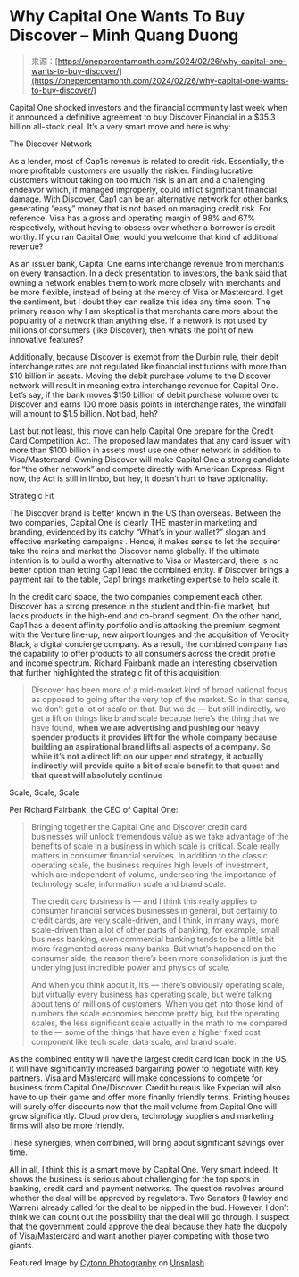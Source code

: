 <!--yml
category: 未分类
date: 2024-05-29 13:26:06
-->

# Why Capital One Wants To Buy Discover – Minh Quang Duong

> 来源：[https://onepercentamonth.com/2024/02/26/why-capital-one-wants-to-buy-discover/](https://onepercentamonth.com/2024/02/26/why-capital-one-wants-to-buy-discover/)

Capital One shocked investors and the financial community last week when it announced a definitive agreement to buy Discover Financial in a $35.3 billion all-stock deal. It’s a very smart move and here is why:

The Discover Network

As a lender, most of Cap1’s revenue is related to credit risk. Essentially, the more profitable customers are usually the riskier. Finding lucrative customers without taking on too much risk is an art and a challenging endeavor which, if managed improperly, could inflict significant financial damage. With Discover, Cap1 can be an alternative network for other banks, generating “easy” money that is not based on managing credit risk. For reference, Visa has a gross and operating margin of 98% and 67% respectively, without having to obsess over whether a borrower is credit worthy. If you ran Capital One, would you welcome that kind of additional revenue?

As an issuer bank, Capital One earns interchange revenue from merchants on every transaction. In a deck presentation to investors, the bank said that owning a network enables them to work more closely with merchants and be more flexible, instead of being at the mercy of Visa or Mastercard. I get the sentiment, but I doubt they can realize this idea any time soon. The primary reason why I am skeptical is that merchants care more about the popularity of a network than anything else. If a network is not used by millions of consumers (like Discover), then what’s the point of new innovative features?

Additionally, because Discover is exempt from the Durbin rule, their debit interchange rates are not regulated like financial institutions with more than $10 billion in assets. Moving the debit purchase volume to the Discover network will result in meaning extra interchange revenue for Capital One. Let’s say, if the bank moves $150 billion of debit purchase volume over to Discover and earns 100 more basis points in interchange rates, the windfall will amount to $1.5 billion. Not bad, heh?

Last but not least, this move can help Capital One prepare for the Credit Card Competition Act. The proposed law mandates that any card issuer with more than $100 billion in assets must use one other network in addition to Visa/Mastercard. Owning Discover will make Capital One a strong candidate for “the other network” and compete directly with American Express. Right now, the Act is still in limbo, but hey, it doesn’t hurt to have optionality.

Strategic Fit

The Discover brand is better known in the US than overseas. Between the two companies, Capital One is clearly THE master in marketing and branding, evidenced by its catchy “What’s in your wallet?” slogan and effective marketing campaigns . Hence, it makes sense to let the acquirer take the reins and market the Discover name globally. If the ultimate intention is to build a worthy alternative to Visa or Mastercard, there is no better option than letting Cap1 lead the combined entity. If Discover brings a payment rail to the table, Cap1 brings marketing expertise to help scale it.

In the credit card space, the two companies complement each other. Discover has a strong presence in the student and thin-file market, but lacks products in the high-end and co-brand segment. On the other hand, Cap1 has a decent affinity portfolio and is attacking the premium segment with the Venture line-up, new airport lounges and the acquisition of Velocity Black, a digital concierge company. As a result, the combined company has the capability to offer products to all consumers across the credit profile and income spectrum. Richard Fairbank made an interesting observation that further highlighted the strategic fit of this acquisition:

> Discover has been more of a mid-market kind of broad national focus as opposed to going after the very top of the market. So in that sense, we don’t get a lot of scale on that. But we do — but still indirectly, we get a lift on things like brand scale because here’s the thing that we have found, **when we are advertising and pushing our heavy spender products it provides lift for the whole company because building an aspirational brand lifts all aspects of a company. So while it’s not a direct lift on our upper end strategy, it actually indirectly will provide quite a bit of scale benefit to that quest and that quest will absolutely continue**

Scale, Scale, Scale

Per Richard Fairbank, the CEO of Capital One:

> Bringing together the Capital One and Discover credit card businesses will unlock tremendous value as we take advantage of the benefits of scale in a business in which scale is critical. Scale really matters in consumer financial services. In addition to the classic operating scale, the business requires high levels of investment, which are independent of volume, underscoring the importance of technology scale, information scale and brand scale.
> 
> The credit card business is — and I think this really applies to consumer financial services businesses in general, but certainly to credit cards, are very scale-driven, and I think, in many ways, more scale-driven than a lot of other parts of banking, for example, small business banking, even commercial banking tends to be a little bit more fragmented across many banks. But what’s happened on the consumer side, the reason there’s been more consolidation is just the underlying just incredible power and physics of scale. 
> 
> And when you think about it, it’s — there’s obviously operating scale, but virtually every business has operating scale, but we’re talking about tens of millions of customers. When you get into those kind of numbers the scale economies become pretty big, but the operating scales, the less significant scale actually in the math to me compared to the — some of the things that have even a higher fixed cost component like tech scale, data scale, and brand scale.

As the combined entity will have the largest credit card loan book in the US, it will have significantly increased bargaining power to negotiate with key partners. Visa and Mastercard will make concessions to compete for business from Capital One/Discover. Credit bureaus like Experian will also have to up their game and offer more finanlly friendly terms. Printing houses will surely offer discounts now that the mail volume from Capital One will grow significantly. Cloud providers, technology suppliers and marketing firms will also be more friendly.

These synergies, when combined, will bring about significant savings over time.

All in all, I think this is a smart move by Capital One. Very smart indeed. It shows the business is serious about challenging for the top spots in banking, credit card and payment networks. The question revolves around whether the deal will be approved by regulators. Two Senators (Hawley and Warren) already called for the deal to be nipped in the bud. However, I don’t think we can count out the possibility that the deal will go through. I suspect that the government could approve the deal because they hate the duopoly of Visa/Mastercard and want another player competing with those two giants.

Featured Image by [Cytonn Photography](https://unsplash.com/@cytonn_photography?utm_content=creditCopyText&utm_medium=referral&utm_source=unsplash) on [Unsplash](https://unsplash.com/photos/two-people-shaking-hands-n95VMLxqM2I?utm_content=creditCopyText&utm_medium=referral&utm_source=unsplash)